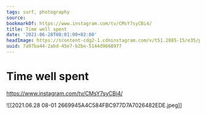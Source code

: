 ```yaml
---
tags: surf, photography
source:
bookmarkOf: https://www.instagram.com/tv/CMsY7syCBi4/
title: Time well spent
date: '2021-06-28T08:01:00+02:00'
headImage: https://scontent-cdg2-1.cdninstagram.com/v/t51.2885-15/e35/p1080x1080/162880359_1370606396642567_2302040915790001897_n.jpg?_nc_ht=scontent-cdg2-1.cdninstagram.com&_nc_cat=111&_nc_ohc=fiEnCJYEi5EAX_zWVEF&edm=ADECaisBAAAA&ccb=7-4&oh=529b771f98409971a3041202969ea178&oe=617D69CB&_nc_sid=ca78b6
uuid: 7a97ba44-2abd-45e7-b2be-5144d9668977
---
```


# Time well spent
https://www.instagram.com/tv/CMsY7syCBi4/

![[2021.06.28 08-01 2669945A4C584FBC977D7A7026482EDE.jpeg]]
